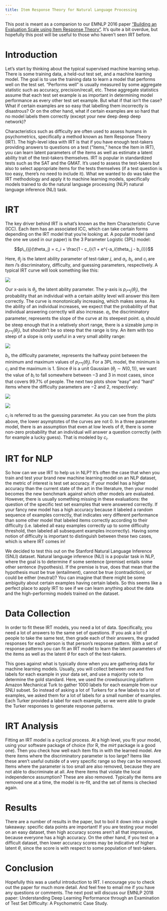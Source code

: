 ```yaml
---
title: Item Response Theory for Natural Language Processing
---
```


This post is meant as a companion to our EMNLP 2016 paper [“Building an
Evaluation Scale using Item Response
Theory”](https://arxiv.org/abs/1605.08889). It’s quite a bit overdue,
but hopefully this post will be useful to those who haven’t seen IRT
before.

# Introduction

Let’s start by thinking about the typical supervised machine learning
setup. There is some training data, a held-out test set, and a machine
learning model. The goal is to use the training data to learn a model
that performs well on the test set. “Performs well” is usually measured
by some aggregate statistic such as accuracy, precision/recall, etc.
These aggregate statistics assume that each test set example is as
important in determining model performance as every other test set
example. But what if that isn’t the case? What if certain examples are
so easy that labelling them incorrectly is disastrous? Or on the other
hand, what if certain examples are so hard that no model labels them
correctly (except your new deep deep deep network)?

Characteristics such as difficulty are often used to assess humans in
psychometrics, specifically a method known as Item Response Theory
(IRT). The high-level idea with IRT is that if you have enough
test-takers providing answers to questions on a test (“items,” hence the
Item in IRT), you can learn latent parameters of the items as well as
estimate a latent ability trait of the test-takers themselves. IRT is
popular in standardized tests such as the SAT and the GMAT. It’s used to
assess the test-takers but also to select appropriate items for the
tests themselves (if a test question is too easy, there’s no need to
include it). What we wanted to do was take the IRT methodology and apply
it to machine learning models, specifically models trained to do the
natural language processing (NLP) natural language inference (NLI) task.

# IRT

The key driver behind IRT is what’s known as the Item Characteristic
Curve (ICC). Each item has an associated ICC, which can take certain
forms depending on the IRT model that you’re looking at. A popular model
(and the one we used in our paper) is the 3 Parameter Logistic (3PL)
model:

$$p\_{ij}(\theta_j) = c_i + \frac{1 - c_i}{1 + e^{-a_i(\theta_j - b_i)}}$$

Here, *θ*<sub>*j*</sub> is the latent ability parameter of test-taker
*j*, and *a*<sub>*i*</sub>, *b*<sub>*i*</sub>, and *c*<sub>*i*</sub> are
item *i*’s discriminatory, difficulty, and guessing parameters,
respectively. A typical IRT curve will look something like this:

![](/assets/2019-02-12/irtplot1-1.png)

Our x-axis is *θ*<sub>*j*</sub>, the latent ability parameter. The
y-axis is *p*<sub>*i**j*</sub>(*θ*<sub>*j*</sub>), the probability that
an individual with a certain ability level will answer this item
correctly. The curve is monotonically increasing, which makes sense. As
the ability of an individual increases, we expect that the probability
of that individual answering correctly will also increase.
*a*<sub>*i*</sub>, the discriminatory parameter, represents the slope of
the curve at its steepest point. *a*<sub>*i*</sub> should be steep
enough that in a relatively short range, there is a sizeable jump in
*p*<sub>*i**j*</sub>(*θ*<sub>*j*</sub>), but shouldn’t be so steep that
the range is tiny. An item with too steep of a slope is only useful in a
very small ability range:

![](/assets/2019-02-12/irtplot2-1.png)

*b*<sub>*i*</sub>, the difficulty parameter, represents the halfway
point between the minimum and maximum values of
*p*<sub>*i**j*</sub>(*θ*<sub>*j*</sub>). For a 3PL model, the minimum is
*c*<sub>*i*</sub> and the maximum is 1. Since *θ* is a unit Gaussian
(*θ*<sub>*j*</sub> ∼ *N*(0, 1)), we want the value of *b*<sub>*i*</sub>
to fall somewhere between −3 and 3 in most cases, since that covers
99.7% of people. The next two plots show “easy” and “hard” items where
the difficulty parameters are −2 and 2, respectively:

![](/assets/2019-02-12/irtplot3-1.png)

![](/assets/2019-02-12/irtplot4-1.png) 

*c*<sub>*i*</sub> is referred to as the guessing parameter. As you can
see from the plots above, the lower asymptotes of the curves are not 0.
In a three parameter model, there is an assumption that even at low
levels of *θ*, there is some non-zero probability that an individual
will answer a question correctly (with for example a lucky guess). That
is modeled by *c*<sub>*i*</sub>.

# IRT for NLP

So how can we use IRT to help us in NLP? It’s often the case that when
you train and test your brand new machine learning model on an NLP
dataset, the metric of interest is test set accuracy. If your model has
a higher accuracy than the current state of the art in the literature,
then your model becomes the new benchmark against which other models are
evaluated. However, there is usually something missing in these
evaluations: the question of the specific test set examples that were
answered correctly. If your fancy new model has a high accuracy because
it labeled a random sequence of examples correctly, that indicates very
different performance than some other model that labeled items correctly
according to their difficulty (i.e. labeled all easy examples correctly
up to some difficulty threshold, then labeled all subsequent examples
incorrectly). Having some notion of difficulty is important to
distinguish between these two cases, which is where IRT comes in!

We decided to test this out on the Stanford Natural Language Inference
(SNLI) dataset. Natural language inference (NLI) is a popular task in
NLP, where the goal is to determine if some sentence (premise) entails
some other sentence (hypothesis). If the premise is true, does that mean
that the hypothesis must be true (entailment), cannot be true
(contradiction), or could be either (neutral)? You can imagine that
there might be some ambiguity about certain examples having certain
labels. So this seems like a perfect place to apply IRT to see if we can
learn anything about the data and the high-performing models trained on
the dataset.

# Data Collection

In order to fit these IRT models, you need a lot of data. Specifically,
you need a lot of answers to the same set of questions. If you ask a lot
of people to take the same test, then grade each of their answers, the
graded responses for each person is that person’s response pattern. With
a set of response patterns you can fit an IRT model to learn the latent
parameters of the items as well as the latent *θ* for each of the
test-takers.

This goes against what is typically done when you are gathering data for
machine learning models. Usually, you will collect between one and five
labels for each example in your data set, and use a majority vote to
determine the gold standard. Here, we used the crowdsourcing platform
Amazon Mechanical Turk to gather 1000 labels for each example from our
SNLI subset. So instead of asking a lot of Turkers for a few labels to a
lot of examples, we asked them for a lot of labels for a small number of
examples. Each Turker provided a label for each example, so we were able
to grade the Turker responses to generate response patterns.

# IRT Analysis

Fitting an IRT model is a cyclical process. At a high level, you fit
your model, using your software package of choice (for R, the *mirt*
package is a good one). Then you check how well each item fits in with
the learned model. Are there items where the discriminatory parameter is
too large? Items like these aren’t useful outside of a very specific
range so they can be removed. Items where the parameter is too small are
also removed, because they are not able to discriminate at all. Are
there items that violate the local independence assumption? These are
also removed. Typically the items are removed one at a time, the model
is re-fit, and the set of items is checked again.

# Results

There are a number of results in the paper, but to boil it down into a
single takeaway: specific data points are important! If you are testing
your model on an easy dataset, then high accuracy scores aren’t all that
impressive, because everyone has a high accuracy. On the other hand, if
you test on a difficult dataset, then lower accuracy scores may be
indicative of higher latent *θ*, since the score is with respect to some
population of test-takers.

# Conclusion

Hopefully this was a useful introduction to IRT. I encourage you to
check out the paper for much more detail. And feel free to email me if
you have any questions or comments. The next post will discuss our EMNLP
2018 paper: Understanding Deep Learning Performance through an
Examination of Test Set Difficulty: A Psychometric Case Study.
